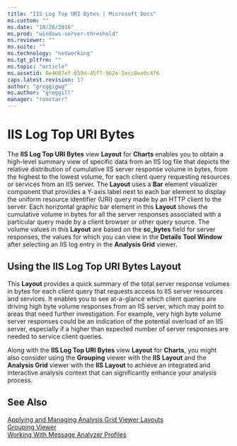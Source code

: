 ```yaml
---
title: "IIS Log Top URI Bytes | Microsoft Docs"
ms.custom: ""
ms.date: "10/26/2016"
ms.prod: "windows-server-threshold"
ms.reviewer: ""
ms.suite: ""
ms.technology: "networking"
ms.tgt_pltfrm: ""
ms.topic: "article"
ms.assetid: 0e4607ef-659d-45f7-962e-5ecc8ee0c4f6
caps.latest.revision: 17
author: "greggigwg"
ms.author: "greggill"
manager: "ronstarr"
---
```


# IIS Log Top URI Bytes

The **IIS Log Top URI Bytes** view **Layout** for **Charts** enables you to obtain a high-level summary view of  specific data from an IIS log file that depicts the relative distribution of cumulative IIS server response volume in bytes, from the highest to the lowest volume, for each client query requesting resources or services from an IIS server. The **Layout** uses a **Bar** element visualizer component that provides a Y-axis label next to each bar element to display the uniform resource identifier (URI) query made by an HTTP client to the server. Each horizontal graphic bar element in this **Layout** shows the cumulative volume in bytes for all the server responses associated with a particular query made by a client browser or other query source. The volume values in this **Layout** are based on the **sc_bytes** field for server responses, the values for which you can view in the **Details** **Tool Window** after selecting an IIS log entry in the **Analysis Grid** viewer.  
  
## Using the IIS Log Top URI Bytes Layout  

 This **Layout** provides a quick summary of the total server response volumes in bytes for each client query that  requests access to IIS server resources and services. It enables you to see at-a-glance which client queries are driving high byte volume responses from an IIS server, which may point to areas that need further investigation. For example, very high byte volume server responses could be an indication of the potential overload of an IIS server, especially if a higher than expected number of server responses are needed to service client queries.  
  
 Along with the **IIS Log Top URI Bytes** view **Layout** for **Charts**, you might also consider using the **Grouping** viewer with the **IIS** **Layout** and the **Analysis Grid** viewer with the **IIS** **Layout** to achieve an integrated and interactive analysis context that can significantly enhance your analysis process.  
  
## See Also  

[Applying and Managing Analysis Grid Viewer Layouts](applying-and-managing-analysis-grid-viewer-layouts.md)   
[Grouping Viewer](grouping-viewer.md)   
[Working With Message Analyzer Profiles](working-with-message-analyzer-profiles.md)